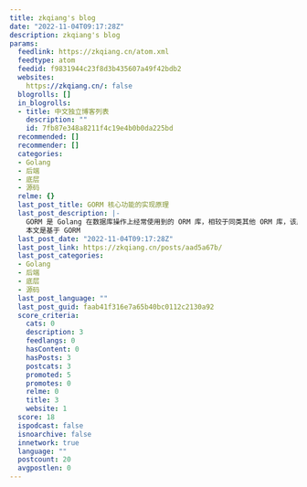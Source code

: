 ```yaml
---
title: zkqiang's blog
date: "2022-11-04T09:17:28Z"
description: zkqiang's blog
params:
  feedlink: https://zkqiang.cn/atom.xml
  feedtype: atom
  feedid: f9831944c23f8d3b435607a49f42bdb2
  websites:
    https://zkqiang.cn/: false
  blogrolls: []
  in_blogrolls:
  - title: 中文独立博客列表
    description: ""
    id: 7fb87e348a8211f4c19e4b0b0da225bd
  recommended: []
  recommender: []
  categories:
  - Golang
  - 后端
  - 底层
  - 源码
  relme: {}
  last_post_title: GORM 核心功能的实现原理
  last_post_description: |-
    GORM 是 Golang 在数据库操作上经常使用到的 ORM 库，相较于同类其他 ORM 库，该库支持的功能更丰富，更新也较为活跃。
    本文是基于 GORM
  last_post_date: "2022-11-04T09:17:28Z"
  last_post_link: https://zkqiang.cn/posts/aad5a67b/
  last_post_categories:
  - Golang
  - 后端
  - 底层
  - 源码
  last_post_language: ""
  last_post_guid: faab41f316e7a65b40bc0112c2130a92
  score_criteria:
    cats: 0
    description: 3
    feedlangs: 0
    hasContent: 0
    hasPosts: 3
    postcats: 3
    promoted: 5
    promotes: 0
    relme: 0
    title: 3
    website: 1
  score: 18
  ispodcast: false
  isnoarchive: false
  innetwork: true
  language: ""
  postcount: 20
  avgpostlen: 0
---
```

